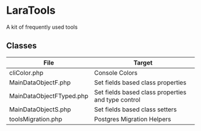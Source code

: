 # LaraTools

A kit of frequently used tools

## Classes
| File                     | Target                                                  |
|--------------------------|---------------------------------------------------------|
| cliColor.php             | Console Colors                                          |
| MainDataObjectF.php      | Set fields based class properties                       |
| MainDataObjectFTyped.php | Set fields based class properties and type control      |
| MainDataObjectS.php      | Set fields based class setters                          |
| toolsMigration.php       | Postgres Migration Helpers                              |

